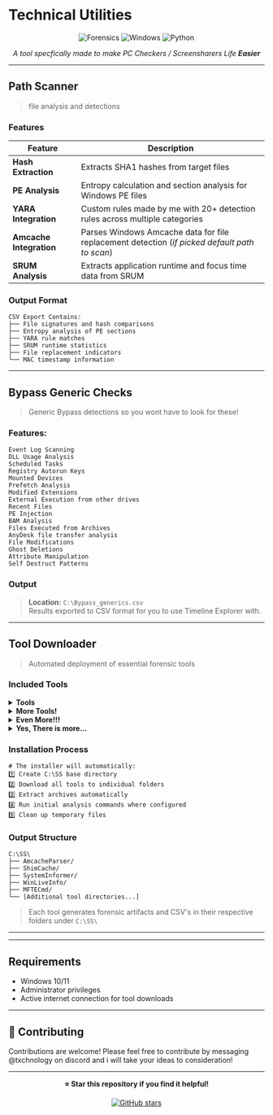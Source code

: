 # Technical Utilities

<div align="center">

![Forensics](https://img.shields.io/badge/Type-Forensics-red?style=for-the-badge)
![Windows](https://img.shields.io/badge/Platform-Windows-blue?style=for-the-badge)
![Python](https://img.shields.io/badge/Python-3.8+-green?style=for-the-badge)

*A tool specfically made to make PC Checkers / Screensharers Life **Easier***

</div>

---

## Path Scanner

> file analysis and detections

### Features

| Feature | Description |
|---------|-------------|
| **Hash Extraction** | Extracts SHA1 hashes from target files |
| **PE Analysis** | Entropy calculation and section analysis for Windows PE files |
| **YARA Integration** | Custom rules made by me with 20+ detection rules across multiple categories |
| **Amcache Integration** | Parses Windows Amcache data for file replacement detection (*if picked default path to scan*)|
| **SRUM Analysis** | Extracts application runtime and focus time data from SRUM |

### Output Format
```
CSV Export Contains:
├── File signatures and hash comparisons
├── Entropy analysis of PE sections  
├── YARA rule matches
├── SRUM runtime statistics
├── File replacement indicators
└── MAC timestamp information
```

---

## Bypass Generic Checks

> Generic Bypass detections so you wont have to look for these!

### Features:
```
Event Log Scanning
DLL Usage Analysis  
Scheduled Tasks
Registry Autorun Keys
Mounted Devices
Prefetch Analysis
Modified Extensions
External Execution from other drives
Recent Files
PE Injection
BAM Analysis
Files Executed from Archives
AnyDesk file transfer analysis
File Modifications
Ghost Deletions
Attribute Manipulation
Self Destruct Patterns
```

### Output
> **Location:** `C:\Bypass_generics.csv`  
> Results exported to CSV format for you to use Timeline Explorer with.

---

## Tool Downloader

> Automated deployment of essential forensic tools

### Included Tools

<details>
<summary><strong>Tools</strong></summary>

- **AmcacheParser**
- **ShimCache**
- **System Informer**
- **WinLiveInfo**
- **MFTECmd**
- **USNHelper**
- **PECmd**
- **JournalTrace**
- **RegistryExplorer**
- **RECmd**

</details>

<details>
<summary><strong>More Tools!</strong></summary>

- **BAMParser**
- **Hayabusa**
- **SrumECmd**
- **WxTCmd**
- **Detect It Easy (DIE)**
- **ExeInfoPE**
- **bstrings**
- **PrefetchParser**

</details>

<details>
<summary><strong>Even More!!!</strong></summary>

- **ProcessParser**
- **PathsParser**
- **ReplaceParser**
- **PcaSvcExecuted**
- **Everything**
- **HxD**

</details>

<details>
<summary><strong>Yes, There is more...</strong></summary>

- **JumpListExplorer**
- **TimelineExplorer**
- **UsbDeview**
- **AlternateStreamView**
- **WinPrefetchView**
- **RAMDumpExplorer**
- **Velociraptor**

</details>

### Installation Process
```
# The installer will automatically:
1️⃣ Create C:\SS base directory
2️⃣ Download all tools to individual folders  
3️⃣ Extract archives automatically
4️⃣ Run initial analysis commands where configured
5️⃣ Clean up temporary files
```

### Output Structure
```
C:\SS\
├── AmcacheParser/
├── ShimCache/
├── SystemInformer/
├── WinLiveInfo/
├── MFTECmd/
└── [Additional tool directories...]
```

> Each tool generates forensic artifacts and CSV's in their respective folders under `C:\SS\`

---

---

## Requirements

- Windows 10/11
- Administrator privileges
- Active internet connection for tool downloads
---

## 🤝 Contributing

Contributions are welcome! Please feel free to contribute by messaging @txchnology on discord and i will take your ideas to consideration!

---

<div align="center">

**⭐ Star this repository if you find it helpful!**

[![GitHub stars](https://img.shields.io/github/stars/txvch/Screenshare-Collector?style=social)](https://github.com/txvch/Screenshare-Collector/stargazers)

</div>
